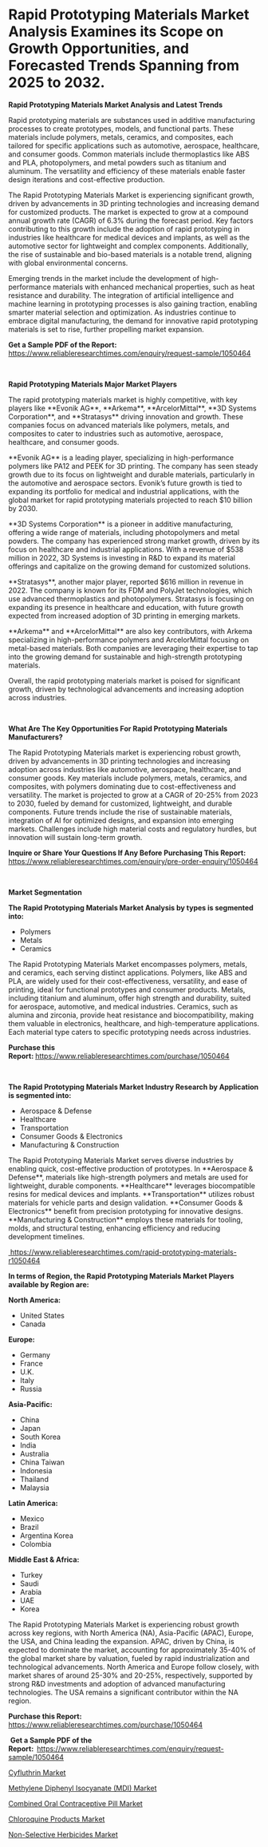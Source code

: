 <p><h1>Rapid Prototyping Materials Market Analysis Examines its Scope on Growth Opportunities, and Forecasted Trends Spanning from 2025 to 2032.</h1></p><p><strong>Rapid Prototyping Materials Market Analysis and Latest Trends</strong></p>
<p><p>Rapid prototyping materials are substances used in additive manufacturing processes to create prototypes, models, and functional parts. These materials include polymers, metals, ceramics, and composites, each tailored for specific applications such as automotive, aerospace, healthcare, and consumer goods. Common materials include thermoplastics like ABS and PLA, photopolymers, and metal powders such as titanium and aluminum. The versatility and efficiency of these materials enable faster design iterations and cost-effective production.</p><p>The Rapid Prototyping Materials Market is experiencing significant growth, driven by advancements in 3D printing technologies and increasing demand for customized products. The market is expected to grow at a compound annual growth rate (CAGR) of 6.3% during the forecast period. Key factors contributing to this growth include the adoption of rapid prototyping in industries like healthcare for medical devices and implants, as well as the automotive sector for lightweight and complex components. Additionally, the rise of sustainable and bio-based materials is a notable trend, aligning with global environmental concerns.</p><p>Emerging trends in the market include the development of high-performance materials with enhanced mechanical properties, such as heat resistance and durability. The integration of artificial intelligence and machine learning in prototyping processes is also gaining traction, enabling smarter material selection and optimization. As industries continue to embrace digital manufacturing, the demand for innovative rapid prototyping materials is set to rise, further propelling market expansion.</p></p>
<p><strong>Get a Sample PDF of the Report:&nbsp;</strong> <a href="https://www.reliableresearchtimes.com/enquiry/request-sample/1050464?utm_campaign=2129&utm_medium=2&utm_source=Github&utm_content=ia&utm_term=25012025&utm_id=rapid-prototyping-materials">https://www.reliableresearchtimes.com/enquiry/request-sample/1050464</a></p>
<p>&nbsp;</p>
<p><strong>Rapid Prototyping Materials Major Market Players</strong></p>
<p><p>The rapid prototyping materials market is highly competitive, with key players like **Evonik AG**, **Arkema**, **ArcelorMittal**, **3D Systems Corporation**, and **Stratasys** driving innovation and growth. These companies focus on advanced materials like polymers, metals, and composites to cater to industries such as automotive, aerospace, healthcare, and consumer goods.</p><p>**Evonik AG** is a leading player, specializing in high-performance polymers like PA12 and PEEK for 3D printing. The company has seen steady growth due to its focus on lightweight and durable materials, particularly in the automotive and aerospace sectors. Evonik’s future growth is tied to expanding its portfolio for medical and industrial applications, with the global market for rapid prototyping materials projected to reach $10 billion by 2030.</p><p>**3D Systems Corporation** is a pioneer in additive manufacturing, offering a wide range of materials, including photopolymers and metal powders. The company has experienced strong market growth, driven by its focus on healthcare and industrial applications. With a revenue of $538 million in 2022, 3D Systems is investing in R&D to expand its material offerings and capitalize on the growing demand for customized solutions.</p><p>**Stratasys**, another major player, reported $616 million in revenue in 2022. The company is known for its FDM and PolyJet technologies, which use advanced thermoplastics and photopolymers. Stratasys is focusing on expanding its presence in healthcare and education, with future growth expected from increased adoption of 3D printing in emerging markets.</p><p>**Arkema** and **ArcelorMittal** are also key contributors, with Arkema specializing in high-performance polymers and ArcelorMittal focusing on metal-based materials. Both companies are leveraging their expertise to tap into the growing demand for sustainable and high-strength prototyping materials.</p><p>Overall, the rapid prototyping materials market is poised for significant growth, driven by technological advancements and increasing adoption across industries.</p></p>
<p>&nbsp;</p>
<p><strong>What Are The Key Opportunities For Rapid Prototyping Materials Manufacturers?</strong></p>
<p><p>The Rapid Prototyping Materials market is experiencing robust growth, driven by advancements in 3D printing technologies and increasing adoption across industries like automotive, aerospace, healthcare, and consumer goods. Key materials include polymers, metals, ceramics, and composites, with polymers dominating due to cost-effectiveness and versatility. The market is projected to grow at a CAGR of 20-25% from 2023 to 2030, fueled by demand for customized, lightweight, and durable components. Future trends include the rise of sustainable materials, integration of AI for optimized designs, and expansion into emerging markets. Challenges include high material costs and regulatory hurdles, but innovation will sustain long-term growth.</p></p>
<p><strong>Inquire or Share Your Questions If Any Before Purchasing This Report:</strong> <a href="https://www.reliableresearchtimes.com/enquiry/pre-order-enquiry/1050464?utm_campaign=2129&utm_medium=2&utm_source=Github&utm_content=ia&utm_term=25012025&utm_id=rapid-prototyping-materials">https://www.reliableresearchtimes.com/enquiry/pre-order-enquiry/1050464</a></p>
<p>&nbsp;</p>
<p><strong>Market Segmentation</strong></p>
<p><strong>The Rapid Prototyping Materials Market Analysis by types is segmented into:</strong></p>
<p><ul><li>Polymers</li><li>Metals</li><li>Ceramics</li></ul></p>
<p><p>The Rapid Prototyping Materials Market encompasses polymers, metals, and ceramics, each serving distinct applications. Polymers, like ABS and PLA, are widely used for their cost-effectiveness, versatility, and ease of printing, ideal for functional prototypes and consumer products. Metals, including titanium and aluminum, offer high strength and durability, suited for aerospace, automotive, and medical industries. Ceramics, such as alumina and zirconia, provide heat resistance and biocompatibility, making them valuable in electronics, healthcare, and high-temperature applications. Each material type caters to specific prototyping needs across industries.</p></p>
<p><strong>Purchase this Report:&nbsp;</strong><a href="https://www.reliableresearchtimes.com/purchase/1050464?utm_campaign=2129&utm_medium=2&utm_source=Github&utm_content=ia&utm_term=25012025&utm_id=rapid-prototyping-materials">https://www.reliableresearchtimes.com/purchase/1050464</a></p>
<p>&nbsp;</p>
<p><strong>The Rapid Prototyping Materials Market Industry Research by Application is segmented into:</strong></p>
<p><ul><li>Aerospace & Defense</li><li>Healthcare</li><li>Transportation</li><li>Consumer Goods & Electronics</li><li>Manufacturing & Construction</li></ul></p>
<p><p>The Rapid Prototyping Materials Market serves diverse industries by enabling quick, cost-effective production of prototypes. In **Aerospace & Defense**, materials like high-strength polymers and metals are used for lightweight, durable components. **Healthcare** leverages biocompatible resins for medical devices and implants. **Transportation** utilizes robust materials for vehicle parts and design validation. **Consumer Goods & Electronics** benefit from precision prototyping for innovative designs. **Manufacturing & Construction** employs these materials for tooling, molds, and structural testing, enhancing efficiency and reducing development timelines.</p></p>
<p><a href="https://www.reliableresearchtimes.com/rapid-prototyping-materials-r1050464?utm_campaign=2129&utm_medium=2&utm_source=Github&utm_content=ia&utm_term=25012025&utm_id=rapid-prototyping-materials">&nbsp;https://www.reliableresearchtimes.com/rapid-prototyping-materials-r1050464</a></p>
<p><strong>In terms of Region, the Rapid Prototyping Materials Market Players available by Region are:</strong></p>
<p>
    <p> <strong> North America: </strong>
        <ul>
            <li>United States</li>
            <li>Canada</li>
        </ul>
        </p> 
    <p> <strong> Europe: </strong>
        <ul>
            <li>Germany</li>
            <li>France</li>
            <li>U.K.</li>
            <li>Italy</li>
            <li>Russia</li>
        </ul>
        </p> 
    <p> <strong> Asia-Pacific: </strong>
        <ul>
            <li>China</li>
            <li>Japan</li>
            <li>South Korea</li>
            <li>India</li>
            <li>Australia</li>
            <li>China Taiwan</li>
            <li>Indonesia</li>
            <li>Thailand</li>
            <li>Malaysia</li>
        </ul>
        </p> 
    <p> <strong> Latin America: </strong>
        <ul>
            <li>Mexico</li>
            <li>Brazil</li>
            <li>Argentina Korea</li>
            <li>Colombia</li>
        </ul>
        </p> 
    <p> <strong> Middle East & Africa: </strong>
        <ul>
            <li>Turkey</li>
            <li>Saudi</li>
            <li>Arabia</li>
            <li>UAE</li>
            <li>Korea</li>
        </ul>
    </p>
    </p>
<p><p>The Rapid Prototyping Materials Market is experiencing robust growth across key regions, with North America (NA), Asia-Pacific (APAC), Europe, the USA, and China leading the expansion. APAC, driven by China, is expected to dominate the market, accounting for approximately 35-40% of the global market share by valuation, fueled by rapid industrialization and technological advancements. North America and Europe follow closely, with market shares of around 25-30% and 20-25%, respectively, supported by strong R&D investments and adoption of advanced manufacturing technologies. The USA remains a significant contributor within the NA region.</p></p>
<p><strong>Purchase this Report: </strong><a href="https://www.reliableresearchtimes.com/purchase/1050464?utm_campaign=2129&utm_medium=2&utm_source=Github&utm_content=ia&utm_term=25012025&utm_id=rapid-prototyping-materials">https://www.reliableresearchtimes.com/purchase/1050464</a></p>
<p>&nbsp;<strong>Get a Sample PDF of the Report:&nbsp;&nbsp;</strong><a href="https://www.reliableresearchtimes.com/enquiry/request-sample/1050464?utm_campaign=2129&utm_medium=2&utm_source=Github&utm_content=ia&utm_term=25012025&utm_id=rapid-prototyping-materials">https://www.reliableresearchtimes.com/enquiry/request-sample/1050464</a></p>
<p><strong></strong></p>
<p><p><a href="https://www.linkedin.com/pulse/cyfluthrin-market-forecasted-types-applications-growing-wkm0e?utm_campaign=2129&utm_medium=2&utm_source=Github&utm_content=ia&utm_term=25012025&utm_id=rapid-prototyping-materials">Cyfluthrin Market</a></p><p><a href="https://www.linkedin.com/pulse/in-depth-understanding-methylene-diphenyl-isocyanate-mdi-oiiqf?utm_campaign=2129&utm_medium=2&utm_source=Github&utm_content=ia&utm_term=25012025&utm_id=rapid-prototyping-materials">Methylene Diphenyl Isocyanate (MDI) Market</a></p><p><a href="https://www.linkedin.com/pulse/in-depth-combined-oral-contraceptive-pill-market-analysis-iaohf?utm_campaign=2129&utm_medium=2&utm_source=Github&utm_content=ia&utm_term=25012025&utm_id=rapid-prototyping-materials">Combined Oral Contraceptive Pill Market</a></p><p><a href="https://www.linkedin.com/pulse/success-road-map-growing-chloroquine-products-market-industrys-ukyqe?utm_campaign=2129&utm_medium=2&utm_source=Github&utm_content=ia&utm_term=25012025&utm_id=rapid-prototyping-materials">Chloroquine Products Market</a></p><p><a href="https://www.linkedin.com/pulse/report-covers-non-selective-herbicides-market-basisof-value-gfhpc?utm_campaign=2129&utm_medium=2&utm_source=Github&utm_content=ia&utm_term=25012025&utm_id=rapid-prototyping-materials">Non-Selective Herbicides Market</a></p></p>